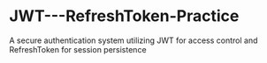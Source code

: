 # JWT---RefreshToken-Practice
A secure authentication system utilizing JWT for access control and RefreshToken for session persistence

